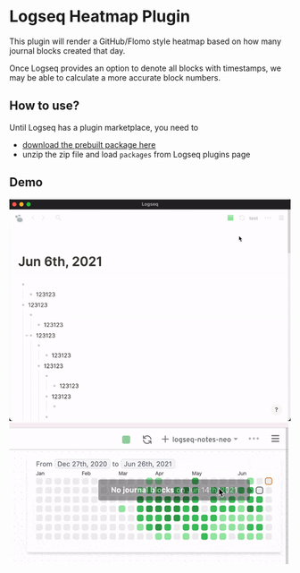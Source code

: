 # Logseq Heatmap Plugin

This plugin will render a GitHub/Flomo style heatmap based on how many journal
blocks created that day.

Once Logseq provides an option to denote all blocks with timestamps, we may
be able to calculate a more accurate block numbers.

## How to use?
Until Logseq has a plugin marketplace, you need to
- [download the prebuilt package here](https://github.com/pengx17/logseq-plugin-heatmap/releases/download/latest/logseq-plugin-heatmap.zip)
- unzip the zip file and load `packages` from Logseq plugins page  

## Demo
![](./heatmap-demo.gif)
![](./daterange-selection.gif)
